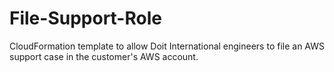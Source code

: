 # File-Support-Role

CloudFormation template to allow Doit International engineers to file an AWS support case in the customer's AWS account.

